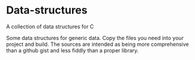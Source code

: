 # Data-structures
A collection of data structures for C

Some data structures for generic data. Copy the files you need into your project and build. The sources are intended as being more comprehensive than a github gist and less fiddly than a proper library.

